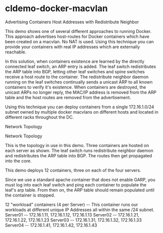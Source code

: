 # cldemo-docker-macvlan

Advertising Containers Host Addresses with Redistribute Neighbor

This demo shows one of several different approaches to running Docker. This approach advertises host-routes for Docker containers which have been created on a macvlan.  No NAT is used.  Using this technique you can provide your containers with real IP addresses which are externally reachable.

In this solution, when containers existence are learned by the directly connected leaf switch, an ARP entry is added.  The leaf switch redistributes the ARP table into BGP, letting other leaf switches and spine switches receive a host route to the container.  The redistribute neighbor daemon running on the leaf switches continually sends a unicast ARP to all known containers to verify it's existence.   When containers are destroyed, the unicast ARPs no longer reply, the MAC/IP address is removed from the ARP table and the host routes are removed from the advertisement.   

Using this technique you can deploy containers from a single 172.16.1.0/24 subnet owned by multiple docker macvlans on different hosts and located in different racks throughout the DC.

Network Topology

Network Topology

This is the topology in use in this demo. Three containers are hosted on each server as shown. The leaf switch runs redistribute neighbor daemon and redistributes the ARP table into BGP. The routes then get propagated into the core.   

This demo deploys 12 containers, three on each of the four servers.  

Since we use a standard apache container that does not enable GARP, you must log into each leaf switch and ping each container to populate the leaf's arp table.  From then on, the ARP table should remain populated until the container is stopped.  


12 "workload" containers (4 per Server) -- This container runs our workloads at different unique IP Addresses all within the same /24 subnet.
Server01 -- 172.16.1.11, 172.16.1.12, 172.16.1.13
Server02 -- 172.16.1.21, 172.16.1.22, 172.16.1.23
Server03 -- 172.16.1.31, 172.16.1.32, 172.16.1.33
Server04 -- 172.16.1.41, 172.16.1.42, 172.16.1.43
